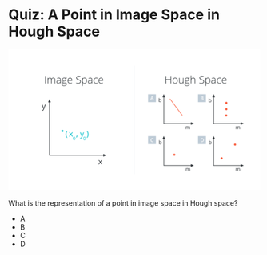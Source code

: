 # Quiz: A Point in Image Space in Hough Space

![point-image-hough-space-quiz.png](../../images/point-image-hough-space-quiz.png)

What is the representation of a point in image space in Hough space?

- A
- B
- C
- D